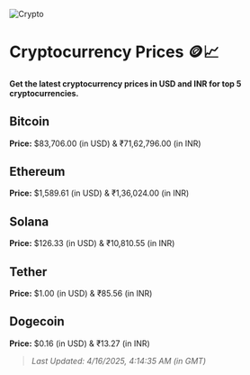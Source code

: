 
![Crypto](https://www.techguide.com.au/wp-content/uploads/2020/11/crypto3.jpeg)

# Cryptocurrency Prices 🪙📈

#### Get the latest cryptocurrency prices in USD and INR for top 5 cryptocurrencies.

## Bitcoin

**Price:** $83,706.00 (in USD) & ₹71,62,796.00 (in INR)

## Ethereum

**Price:** $1,589.61 (in USD) & ₹1,36,024.00 (in INR)

## Solana

**Price:** $126.33 (in USD) & ₹10,810.55 (in INR)

## Tether

**Price:** $1.00 (in USD) & ₹85.56 (in INR)

## Dogecoin

**Price:** $0.16 (in USD) & ₹13.27 (in INR)

> _Last Updated: 4/16/2025, 4:14:35 AM (in GMT)_
